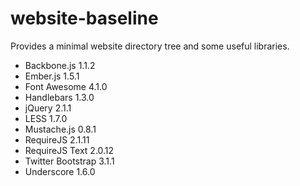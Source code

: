 website-baseline
================

Provides a minimal website directory tree and some useful libraries.

* Backbone.js 1.1.2
* Ember.js 1.5.1
* Font Awesome 4.1.0
* Handlebars 1.3.0
* jQuery 2.1.1
* LESS 1.7.0
* Mustache.js 0.8.1
* RequireJS 2.1.11
* RequireJS Text 2.0.12
* Twitter Bootstrap 3.1.1
* Underscore 1.6.0

